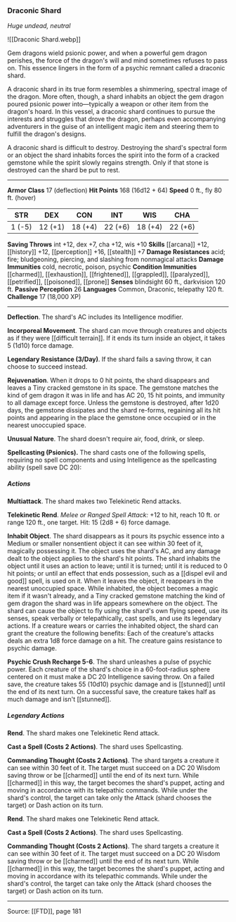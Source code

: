### Draconic Shard
_Huge undead, neutral_

![[Draconic Shard.webp]]

Gem dragons wield psionic power, and when a powerful gem dragon perishes, the force of the dragon's will and mind sometimes refuses to pass on. This essence lingers in the form of a psychic remnant called a draconic shard.

A draconic shard in its true form resembles a shimmering, spectral image of the dragon. More often, though, a shard inhabits an object the gem dragon poured psionic power into—typically a weapon or other item from the dragon's hoard. In this vessel, a draconic shard continues to pursue the interests and struggles that drove the dragon, perhaps even accompanying adventurers in the guise of an intelligent magic item and steering them to fulfill the dragon's designs.

A draconic shard is difficult to destroy. Destroying the shard's spectral form or an object the shard inhabits forces the spirit into the form of a cracked gemstone while the spirit slowly regains strength. Only if that stone is destroyed can the shard be put to rest.




---

**Armor Class** 17 (deflection)
**Hit Points** 168 (16d12 + 64)
**Speed** 0 ft., fly 80 ft. (hover)

| STR     | DEX     | CON     | INT     | WIS     | CHA     |
|---------|---------|---------|---------|---------|---------|
| 1 (-5) | 12 (+1) | 18 (+4) | 22 (+6) | 18 (+4) | 22 (+6) |

**Saving Throws** int +12, dex +7, cha +12, wis +10
**Skills** [[arcana]] +12, [[history]] +12, [[perception]] +16, [[stealth]] +7
**Damage Resistances** acid; fire; bludgeoning, piercing, and slashing from nonmagical attacks
**Damage Immunities** cold, necrotic, poison, psychic
**Condition Immunities** [[charmed]], [[exhaustion]], [[frightened]], [[grappled]], [[paralyzed]], [[petrified]], [[poisoned]], [[prone]]
**Senses** blindsight 60 ft., darkvision 120 ft.
**Passive Perception** 26
**Languages** Common, Draconic, telepathy 120 ft.
**Challenge** 17 (18,000 XP)

---

**Deflection**. The shard's AC includes its Intelligence modifier.

**Incorporeal Movement**. The shard can move through creatures and objects as if they were [[difficult terrain]]. If it ends its turn inside an object, it takes 5 (1d10) force damage.

**Legendary Resistance (3/Day)**. If the shard fails a saving throw, it can choose to succeed instead.

**Rejuvenation**. When it drops to 0 hit points, the shard disappears and leaves a Tiny cracked gemstone in its space. The gemstone matches the kind of gem dragon it was in life and has AC 20, 15 hit points, and immunity to all damage except force. Unless the gemstone is destroyed, after 1d20 days, the gemstone dissipates and the shard re-forms, regaining all its hit points and appearing in the place the gemstone once occupied or in the nearest unoccupied space.

**Unusual Nature**. The shard doesn't require air, food, drink, or sleep.

**Spellcasting (Psionics).** The shard casts one of the following spells, requiring no spell components and using Intelligence as the spellcasting ability (spell save DC 20):

##### Actions
**Multiattack**. The shard makes two Telekinetic Rend attacks.

**Telekinetic Rend**. _Melee or Ranged Spell Attack:_ +12 to hit, reach 10 ft. or range 120 ft., one target. Hit: 15 (2d8 + 6) force damage.

**Inhabit Object**. The shard disappears as it pours its psychic essence into a Medium or smaller nonsentient object it can see within 30 feet of it, magically possessing it. The object uses the shard's AC, and any damage dealt to the object applies to the shard's hit points. The shard inhabits the object until it uses an action to leave; until it is turned; until it is reduced to 0 hit points; or until an effect that ends possession, such as a [[dispel evil and good]] spell, is used on it. When it leaves the object, it reappears in the nearest unoccupied space. While inhabited, the object becomes a magic item if it wasn't already, and a Tiny cracked gemstone matching the kind of gem dragon the shard was in life appears somewhere on the object. The shard can cause the object to fly using the shard's own flying speed, use its senses, speak verbally or telepathically, cast spells, and use its legendary actions. If a creature wears or carries the inhabited object, the shard can grant the creature the following benefits: Each of the creature's attacks deals an extra 1d8 force damage on a hit. The creature gains resistance to psychic damage.

**Psychic Crush Recharge 5-6**. The shard unleashes a pulse of psychic power. Each creature of the shard's choice in a 60-foot-radius sphere centered on it must make a DC 20 Intelligence saving throw. On a failed save, the creature takes 55 (10d10) psychic damage and is [[stunned]] until the end of its next turn. On a successful save, the creature takes half as much damage and isn't [[stunned]].

##### Legendary Actions
**Rend**. The shard makes one Telekinetic Rend attack.

**Cast a Spell (Costs 2 Actions)**. The shard uses Spellcasting.

**Commanding Thought (Costs 2 Actions)**. The shard targets a creature it can see within 30 feet of it. The target must succeed on a DC 20 Wisdom saving throw or be [[charmed]] until the end of its next turn. While [[charmed]] in this way, the target becomes the shard's puppet, acting and moving in accordance with its telepathic commands. While under the shard's control, the target can take only the Attack (shard chooses the target) or Dash action on its turn.

**Rend**. The shard makes one Telekinetic Rend attack.

**Cast a Spell (Costs 2 Actions)**. The shard uses Spellcasting.

**Commanding Thought (Costs 2 Actions)**. The shard targets a creature it can see within 30 feet of it. The target must succeed on a DC 20 Wisdom saving throw or be [[charmed]] until the end of its next turn. While [[charmed]] in this way, the target becomes the shard's puppet, acting and moving in accordance with its telepathic commands. While under the shard's control, the target can take only the Attack (shard chooses the target) or Dash action on its turn.


---

Source: [[FTD]], page 181